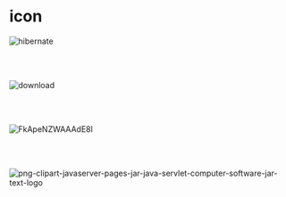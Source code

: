 # icon
![hibernate](https://github.com/KelvinPhu/icon/assets/102346766/f444cbe5-f84b-4bad-8466-5c1180b269d5)

<br>
<br>

![download](https://github.com/KelvinPhu/icon/assets/102346766/15f03ecd-7013-4472-8336-33c8ac05b875)

<br>
<br>

![FkApeNZWAAAdE8l](https://github.com/KelvinPhu/icon/assets/102346766/655906b4-2a8d-4fe1-878f-1e36dfb56d07)

<br>
<br>

![png-clipart-javaserver-pages-jar-java-servlet-computer-software-jar-text-logo](https://github.com/KelvinPhu/icon/assets/102346766/6707c6e0-ffac-44a3-aa33-1683de70dbec)
